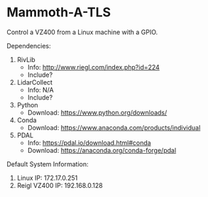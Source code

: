 # Mammoth-A-TLS
 Control a VZ400 from a Linux machine with a GPIO.

 Dependencies:
 1. RivLib
    - Info: http://www.riegl.com/index.php?id=224
    - Include?
 2. LidarCollect
    - Info: N/A
    - Include?
 3. Python
    - Download: https://www.python.org/downloads/
 4. Conda
    - Download: https://www.anaconda.com/products/individual
 5. PDAL
    - Info: https://pdal.io/download.html#conda
    - Download: https://anaconda.org/conda-forge/pdal

 Default System Information:
 1. Linux IP: 172.17.0.251
 2. Reigl VZ400 IP: 192.168.0.128
